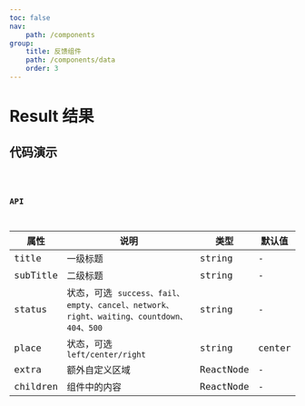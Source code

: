 ```yaml
---
toc: false
nav:
    path: /components
group:
    title: 反馈组件
    path: /components/data
    order: 3
---
```


# Result 结果

## 代码演示

<code src="./demo/index.tsx" />

### API

| 属性     | 说明                                                                                    | 类型      | 默认值 |
| -------- | --------------------------------------------------------------------------------------- | --------- | ------ |
| title    | 一级标题                                                                                | string    | -      |
| subTitle | 二级标题                                                                                | string    | -      |
| status   | 状态，可选 `success、fail、empty、cancel、network、right、waiting、countdown、404、500` | string    | -      |
| place    | 状态，可选 `left/center/right`                                                          | string    | center |
| extra    | 额外自定义区域                                                                          | ReactNode | -      |
| children | 组件中的内容                                                                            | ReactNode | -      |
